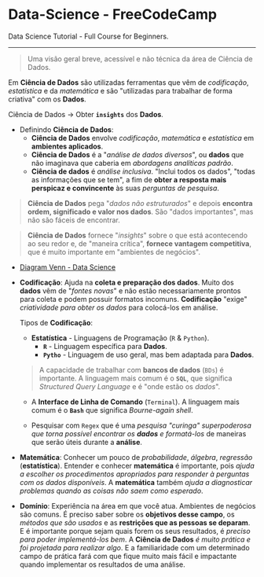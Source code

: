 # Data-Science - FreeCodeCamp

Data Science Tutorial - Full Course for Beginners.

---

> Uma visão geral breve, acessível e não técnica da área de Ciência de Dados.

Em **Ciência de Dados** são utilizadas ferramentas que vêm de _codificação_, _estatística_ e da _matemática_ e são "utilizadas para trabalhar de forma criativa" com os **Dados**.

Ciência de Dados -> Obter **``insights``** dos **Dados**.

- Definindo **Ciência de Dados**:
    - **Ciência de Dados** envolve _codificação_, _matemática_ e _estatística_ em **ambientes aplicados**.
    - **Ciência de Dados** é a "_análise de dados diversos_", ou **dados** que não imaginava que caberia em _abordagens analíticas padrão_.
    - **Ciência de dados** é _análise inclusiva_. "Inclui todos os dados", "todas as informações que se tem", a fim de **obter a resposta mais perspicaz e convincente** às suas _perguntas de pesquisa_.

> **Ciência de Dados** pega "_dados não estruturados_" e depois **encontra ordem, significado e valor nos dados**. São "dados importantes", mas não são fáceis de encontrar.

> **Ciência de Dados** fornece "_insights_" sobre o que está acontecendo ao seu redor e, de "maneira crítica", **fornece vantagem competitiva**, que é muito importante em "ambientes de negócios".

- [Diagram Venn - Data Science](http://drewconway.com/zia/2013/3/26/the-data-science-venn-diagram)

- **Codificação**: Ajuda na **coleta e preparação dos dados**. Muito dos **dados** vêm de "_fontes novas_" e não estão necessariamente prontos para coleta e podem possuir formatos incomuns. **Codificação** "exige" _criatividade para obter os dados_ para colocá-los em análise.
    
    Tipos de **Codificação**:
    - **Estatística** - Linguagens de Programação (``R`` & ``Python``).
        - **``R``** - Linguagem específica para **Dados**.
        - **``Pytho``** - Linguagem de uso geral, mas bem adaptada para **Dados**.

    > A capacidade de trabalhar com **bancos de dados** (``BDs``) é importante. A linguagem mais comum é o **``SQL``**, que significa _Structured Query Language_ e é "onde estão os _dados_".

    - A **Interface de Linha de Comando** (``Terminal``). A linguagem mais comum é o **``Bash``** que significa _Bourne-again shell_.

    - Pesquisar com ``Regex`` que é uma _pesquisa "curinga" superpoderosa que torna possível encontrar os **dados** e formatá-los_ de maneiras que serão úteis durante a **análise**.
        
- **Matemática**: Conhecer um pouco de _probabilidade_, _álgebra_, _regressão_ (**estatística**). Entender e conhecer **matemática** é importante, pois _ajuda a escolher os procedimentos apropriados para responder à perguntas com os dados disponíveis_. A **matemática** também _ajuda a diagnosticar problemas quando as coisas não saem como esperado_.

- **Domínio**: Experiência na área em que você atua. Ambientes de negócios são comuns. É preciso saber sobre os **objetivos desse campo**, os _métodos que são usados_ e as **restrições que as pessoas se deparam**. E é importante porque sejam quais forem os seus resultados, é _preciso para poder implementá-los bem_. A **Ciência de Dados** _é muito prática e foi projetada para realizar algo_. E a familiaridade com um determinado campo de prática fará com que fique muito mais fácil e impactante quando implementar os resultados de uma análise.



